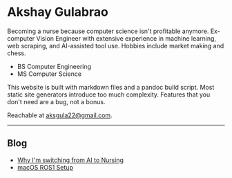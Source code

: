 # Akshay Gulabrao

Becoming a nurse because computer science isn't profitable anymore. Ex-computer Vision Engineer with extensive experience in machine learning, web scraping, and AI-assisted tool use. Hobbies include market making and chess.

- BS Computer Engineering  
- MS Computer Science  

This website is built with markdown files and a pandoc build script. Most static site generators introduce too much complexity. Features that you don't need are a bug, not a bonus.

Reachable at [aksgula22@gmail.com](mailto:aksgula22@gmail.com).

---

## Blog

- [Why I'm switching from AI to Nursing](./nursing.html)
- [macOS ROS1 Setup](./ros_macos.html)
